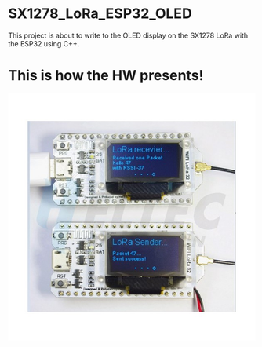 # SX1278_LoRa_ESP32_OLED
This project is about to write to the OLED display on the SX1278 LoRa with the ESP32 using C++.

# This is how the HW presents!
![Image](/img/oled-display-esp32-lora-sx1278-433mhz.jpg)
